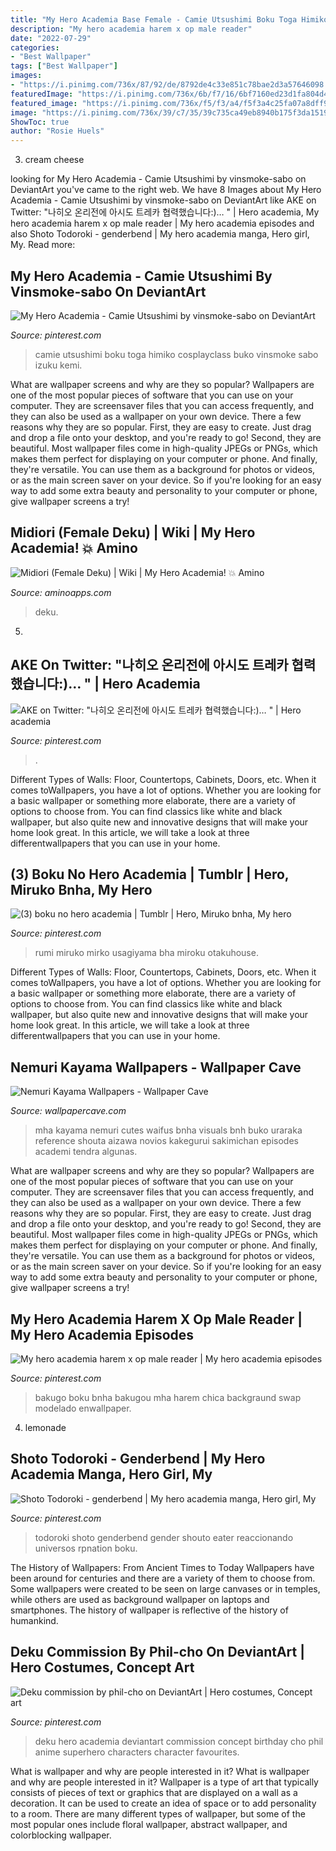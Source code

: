 ```yaml
---
title: "My Hero Academia Base Female - Camie Utsushimi Boku Toga Himiko Cosplayclass Buko Vinsmoke Sabo Izuku Kemi"
description: "My hero academia harem x op male reader"
date: "2022-07-29"
categories:
- "Best Wallpaper"
tags: ["Best Wallpaper"]
images:
- "https://i.pinimg.com/736x/87/92/de/8792de4c33e851c78bae2d3a57646098.jpg"
featuredImage: "https://i.pinimg.com/736x/6b/f7/16/6bf7160ed23d1fa804d4fb3fe645d01b.jpg"
featured_image: "https://i.pinimg.com/736x/f5/f3/a4/f5f3a4c25fa07a8dff939185e157d1af.jpg"
image: "https://i.pinimg.com/736x/39/c7/35/39c735ca49eb8940b175f3da1519f01c.jpg"
ShowToc: true
author: "Rosie Huels"
---
```



3. cream cheese 

	

		
looking for My Hero Academia - Camie Utsushimi by vinsmoke-sabo on DeviantArt you've came to the right web. We have 8 Images about My Hero Academia - Camie Utsushimi by vinsmoke-sabo on DeviantArt like AKE on Twitter: &quot;나히오 온리전에 아시도 트레카 협력했습니다:)… &quot; | Hero academia, My hero academia harem x op male reader | My hero academia episodes and also Shoto Todoroki - genderbend | My hero academia manga, Hero girl, My. Read more:
		
    
## My Hero Academia - Camie Utsushimi By Vinsmoke-sabo On DeviantArt

<img loading=lazy src="https://i.pinimg.com/736x/87/92/de/8792de4c33e851c78bae2d3a57646098.jpg" onerror="this.onerror=null;this.src='https://tse2.mm.bing.net/th?id=OIP.TfdE0mDpPHYi9NH2gHWRhAHaNE&amp;pid=15.1';" alt="My Hero Academia - Camie Utsushimi by vinsmoke-sabo on DeviantArt">

_Source: pinterest.com_

>camie utsushimi boku toga himiko cosplayclass buko vinsmoke sabo izuku kemi. 

	

What are wallpaper screens and why are they so popular?
Wallpapers are one of the most popular pieces of software that you can use on your computer. They are screensaver files that you can access frequently, and they can also be used as a wallpaper on your own device. There a few reasons why they are so popular. First, they are easy to create. Just drag and drop a file onto your desktop, and you're ready to go! Second, they are beautiful. Most wallpaper files come in high-quality JPEGs or PNGs, which makes them perfect for displaying on your computer or phone. And finally, they're versatile. You can use them as a background for photos or videos, or as the main screen saver on your device. So if you're looking for an easy way to add some extra beauty and personality to your computer or phone, give wallpaper screens a try!

    
## Midiori (Female Deku) | Wiki | My Hero Academia! 💥 Amino

<img loading=lazy src="https://pm1.narvii.com/6585/02681f528717e2c5e8a843c4f9180b44ccef6351_hq.jpg" onerror="this.onerror=null;this.src='https://tse3.mm.bing.net/th?id=OIP.f3kNjnSIHd9uZCFgH7Q39gHaNM&amp;pid=15.1';" alt="Midiori (Female Deku) | Wiki | My Hero Academia! 💥 Amino">

_Source: aminoapps.com_

>deku. 

	

5.

    
## AKE On Twitter: &quot;나히오 온리전에 아시도 트레카 협력했습니다:)… &quot; | Hero Academia

<img loading=lazy src="https://i.pinimg.com/736x/39/c7/35/39c735ca49eb8940b175f3da1519f01c.jpg" onerror="this.onerror=null;this.src='https://tse3.mm.bing.net/th?id=OIP.5Acs0j3fglYuen_brHtKtwHaMB&amp;pid=15.1';" alt="AKE on Twitter: &quot;나히오 온리전에 아시도 트레카 협력했습니다:)… &quot; | Hero academia">

_Source: pinterest.com_

>. 

	

Different Types of Walls: Floor, Countertops, Cabinets, Doors, etc.
When it comes toWallpapers, you have a lot of options. Whether you are looking for a basic wallpaper or something more elaborate, there are a variety of options to choose from. You can find classics like white and black wallpaper, but also quite new and innovative designs that will make your home look great. In this article, we will take a look at three differentwallpapers that you can use in your home.

    
## (3) Boku No Hero Academia | Tumblr | Hero, Miruko Bnha, My Hero

<img loading=lazy src="https://i.pinimg.com/736x/f5/f3/a4/f5f3a4c25fa07a8dff939185e157d1af.jpg" onerror="this.onerror=null;this.src='https://tse4.mm.bing.net/th?id=OIP.j5RobO1sL8z-OGk7mvxFUQAAAA&amp;pid=15.1';" alt="(3) boku no hero academia | Tumblr | Hero, Miruko bnha, My hero">

_Source: pinterest.com_

>rumi miruko mirko usagiyama bha miroku otakuhouse. 

	

Different Types of Walls: Floor, Countertops, Cabinets, Doors, etc.
When it comes toWallpapers, you have a lot of options. Whether you are looking for a basic wallpaper or something more elaborate, there are a variety of options to choose from. You can find classics like white and black wallpaper, but also quite new and innovative designs that will make your home look great. In this article, we will take a look at three differentwallpapers that you can use in your home.

    
## Nemuri Kayama Wallpapers - Wallpaper Cave

<img loading=lazy src="https://wallpapercave.com/wp/wp9003277.jpg" onerror="this.onerror=null;this.src='https://tse1.mm.bing.net/th?id=OIP.xaZGLBg8j9QImu1ls8fnwQHaNK&amp;pid=15.1';" alt="Nemuri Kayama Wallpapers - Wallpaper Cave">

_Source: wallpapercave.com_

>mha kayama nemuri cutes waifus bnha visuals bnh buko uraraka reference shouta aizawa novios kakegurui sakimichan episodes academi tendra algunas. 

	

What are wallpaper screens and why are they so popular?
Wallpapers are one of the most popular pieces of software that you can use on your computer. They are screensaver files that you can access frequently, and they can also be used as a wallpaper on your own device. There a few reasons why they are so popular. First, they are easy to create. Just drag and drop a file onto your desktop, and you're ready to go! Second, they are beautiful. Most wallpaper files come in high-quality JPEGs or PNGs, which makes them perfect for displaying on your computer or phone. And finally, they're versatile. You can use them as a background for photos or videos, or as the main screen saver on your device. So if you're looking for an easy way to add some extra beauty and personality to your computer or phone, give wallpaper screens a try!

    
## My Hero Academia Harem X Op Male Reader | My Hero Academia Episodes

<img loading=lazy src="https://i.pinimg.com/736x/cf/3b/e0/cf3be009af8ed0137e6b04fb36fe2087.jpg" onerror="this.onerror=null;this.src='https://tse3.mm.bing.net/th?id=OIP.vrbafmQ7qf1vN1z2WMXApwHaKb&amp;pid=15.1';" alt="My hero academia harem x op male reader | My hero academia episodes">

_Source: pinterest.com_

>bakugo boku bnha bakugou mha harem chica backgraund swap modelado enwallpaper. 

	

4. lemonade 

    
## Shoto Todoroki - Genderbend | My Hero Academia Manga, Hero Girl, My

<img loading=lazy src="https://i.pinimg.com/736x/80/98/8b/80988b33fa520c690ebae43315def5a9.jpg" onerror="this.onerror=null;this.src='https://tse1.mm.bing.net/th?id=OIP.OyXOvvx9wpzPsBGRhXIZNQHaMC&amp;pid=15.1';" alt="Shoto Todoroki - genderbend | My hero academia manga, Hero girl, My">

_Source: pinterest.com_

>todoroki shoto genderbend gender shouto eater reaccionando universos rpnation boku. 

	

The History of Wallpapers: From Ancient Times to Today
Wallpapers have been around for centuries and there are a variety of them to choose from. Some wallpapers were created to be seen on large canvases or in temples, while others are used as background wallpaper on laptops and smartphones. The history of wallpaper is reflective of the history of humankind.

    
## Deku Commission By Phil-cho On DeviantArt | Hero Costumes, Concept Art

<img loading=lazy src="https://i.pinimg.com/736x/6b/f7/16/6bf7160ed23d1fa804d4fb3fe645d01b.jpg" onerror="this.onerror=null;this.src='https://tse4.mm.bing.net/th?id=OIP.YnvT9d16XDMGg-Td5cb1aAHaLc&amp;pid=15.1';" alt="Deku commission by phil-cho on DeviantArt | Hero costumes, Concept art">

_Source: pinterest.com_

>deku hero academia deviantart commission concept birthday cho phil anime superhero characters character favourites. 

	

What is wallpaper and why are people interested in it?
What is wallpaper and why are people interested in it?
Wallpaper is a type of art that typically consists of pieces of text or graphics that are displayed on a wall as a decoration. It can be used to create an idea of space or to add personality to a room. There are many different types of wallpaper, but some of the most popular ones include floral wallpaper, abstract wallpaper, and colorblocking wallpaper.


